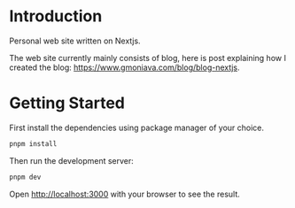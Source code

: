 # Introduction

Personal web site written on Nextjs.

The web site currently mainly consists of blog, here is post explaining how I created the blog: https://www.gmoniava.com/blog/blog-nextjs.

# Getting Started

First install the dependencies using package manager of your choice.

```bash
pnpm install
```
Then run the development server:

```bash
pnpm dev
```

Open [http://localhost:3000](http://localhost:3000) with your browser to see the result.
